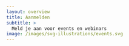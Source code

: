 ```yaml
---
layout: overview
title: Aanmelden
subtitle: >
  Meld je aan voor events en webinars
image: /images/svg-illustrations/events.svg
---
```


